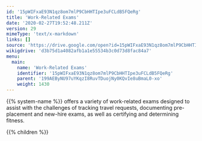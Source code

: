 ```yaml
---
id: '15pWIFxaE93N1qz8om7mlP9CbHHTIpe3uFCLdB5FQeRg'
title: 'Work-Related Exams'
date: '2020-02-27T19:52:48.211Z'
version: 29
mimeType: 'text/x-markdown'
links: []
source: 'https://drive.google.com/open?id=15pWIFxaE93N1qz8om7mlP9CbHHTIpe3uFCLdB5FQeRg'
wikigdrive: 'd3b75d1a4082afb1a1e55534b3c0d73d8fac84a7'
menu:
  main:
    name: 'Work-Related Exams'
    identifier: '15pWIFxaE93N1qz8om7mlP9CbHHTIpe3uFCLdB5FQeRg'
    parent: '199AEByNU97uYKqzI8RuvTDuojNy0KQvIe8uBmaL0-xo'
    weight: 1430
---
```





{{% system-name %}} offers a variety of work-related exams designed to assist with the challenges of tracking travel requests, documenting pre-placement and new-hire exams, as well as certifying and determining fitness.



{{% children %}}




